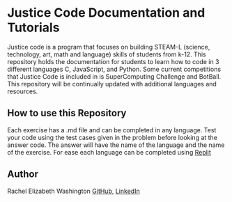 # Justice Code Documentation and Tutorials

Justice code is a program that focuses on building STEAM-L (science, technology, art, math and language) skills of students from k-12. This repository holds the documentation for students to learn how to code in 3 different languages C, JavaScript, and Python. Some current competitions that Justice Code is included in is SuperComputing Challenge and BotBall. This repository will be continually updated with additional languages and resources.

## How to use this Repository
Each exercise has a .md file and can be completed in any language. Test your code using the test cases given in the problem before looking at the answer code. The answer will have the name of the language and the name of the exercise. For ease each language can be completed using [Replit](https://replit.com/)

## Author
Rachel Elizabeth Washington [GitHub](https://github.com/rwashi690), [LinkedIn](https://www.linkedin.com/in/rachel-washington-913a0045/)

